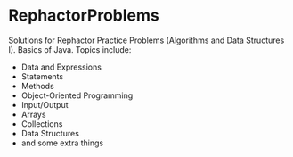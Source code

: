 # RephactorProblems
Solutions for Rephactor Practice Problems (Algorithms and Data Structures I).
Basics of Java.
Topics include:
- Data and Expressions
- Statements
- Methods
- Object-Oriented Programming
- Input/Output
- Arrays
- Collections
- Data Structures
- and some extra things
